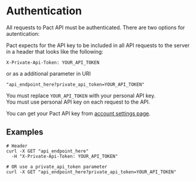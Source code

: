 # Authentication

All requests to Pact API must be authenticated. There are two options
for autentication:

Pact expects for the API key to be included in all API requests to the server in a header that looks like the following:

`X-Private-Api-Token: YOUR_API_TOKEN`

or as a additional parameter in URI

`"api_endpoint_here?private_api_token=YOUR_API_TOKEN"`

<aside class="notice">
You must replace <code>YOUR_API_TOKEN</code> with your personal API key.
</aside>

<aside class="warning">
You must use personal API key on each request to the API.
</aside>

You can get your Pact API key from [account settings page](https://app.pact.im/account).


## Examples

```shell
# Header 
curl -X GET "api_endpoint_here"
  -H "X-Private-Api-Token: YOUR_API_TOKEN"

# OR use a private_api_token parameter
curl -X GET "api_endpoint_here?private_api_token=YOUR_API_TOKEN"
```


